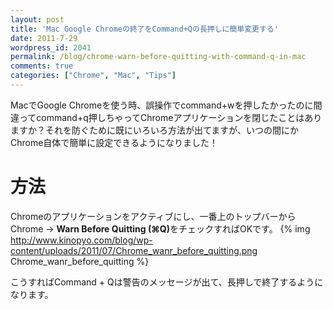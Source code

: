 ```yaml
---
layout: post
title: 'Mac Google Chromeの終了をCommand+Qの長押しに簡単変更する'
date: 2011-7-29
wordpress_id: 2041
permalink: /blog/chrome-warn-before-quitting-with-command-q-in-mac
comments: true
categories: ["Chrome", "Mac", "Tips"]
---
```

MacでGoogle Chromeを使う時、誤操作でcommand+wを押したかったのに間違ってcommand+q押しちゃってChromeアプリケーションを閉じたことはありますか？それを防ぐために既にいろいろ方法が出てますが、いつの間にかChrome自体で簡単に設定できるようになりました！

# 方法
Chromeのアプリケーションをアクティブにし、一番上のトップバーからChrome -> <strong>Warn Before Quitting (⌘Q)</strong>をチェックすればOKです。
{% img http://www.kinopyo.com/blog/wp-content/uploads/2011/07/Chrome_wanr_before_quitting.png Chrome_wanr_before_quitting %}

こうすればCommand + Qは警告のメッセージが出て、長押しで終了するようになります。
